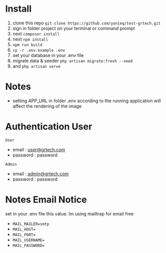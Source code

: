 # Install

1. clone this repo `git clone https://github.com/yonieq/test-grtech.git`
2. sign in folder project on your terminal or command prompt
3. next `composer install`
4. next `npm install`
5. `npm run build`
6. `cp -r .env.example .env`
7. set your database in your .env file
8. migrate data & seeder `php artisan migrate:fresh --seed`
9. and `php artisan serve`

# Notes

-   setting APP_URL in folder .env according to the running application will affect the rendering of the image

# Authentication User

`User`

-   email : user@grtech.com
-   password : password

`Admin`

-   email : admin@grtech.com
-   password : password

# Notes Email Notice

set in your .env file this value. Im using mailtrap for email free

-   `MAIL_MAILER=smtp`
-   `MAIL_HOST=`
-   `MAIL_PORT=`
-   `MAIL_USERNAME=`
-   `MAIL_PASSWORD=`
